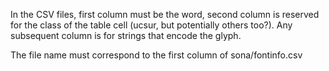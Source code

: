 In the CSV files, first column must be the word, second column is reserved for the class of the table cell (ucsur, but potentially others too?). Any subsequent column is for strings that encode the glyph.

The file name must correspond to the first column of sona/fontinfo.csv
